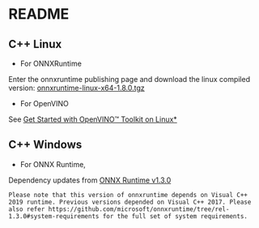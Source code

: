 # README

## C++ Linux

* For ONNXRuntime

Enter the onnxruntime publishing page and download the linux compiled
version: [onnxruntime-linux-x64-1.8.0.tgz](https://github.com/microsoft/onnxruntime/releases/tag/v1.8.0)

* For OpenVINO

See  [Get Started with OpenVINO™ Toolkit on Linux* ](https://docs.openvinotoolkit.org/latest/openvino_docs_get_started_get_started_linux.html)

## C++ Windows

* For ONNX Runtime,

Dependency updates from [ONNX Runtime v1.3.0](https://github.com/microsoft/onnxruntime/releases/tag/v1.3.0)

```
Please note that this version of onnxruntime depends on Visual C++ 2019 runtime. Previous versions depended on Visual C++ 2017. Please also refer https://github.com/microsoft/onnxruntime/tree/rel-1.3.0#system-requirements for the full set of system requirements.
```